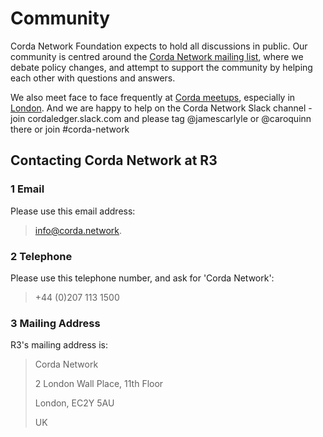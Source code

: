 # Community

Corda Network Foundation expects to hold all discussions in public. Our community is centred around the 
[Corda Network mailing list](https://groups.io/g/corda-network), where we debate policy changes, and attempt to support 
the community by helping each other with questions and answers.

We also meet face to face frequently at [Corda meetups](https://www.meetup.com/pro/corda/), especially in 
[London](https://www.meetup.com/London-Corda-Meetup/). And we are happy to help on the Corda Network Slack channel - join cordaledger.slack.com and please tag @jamescarlyle or @caroquinn there or join #corda-network


## Contacting Corda Network at R3


### 1 Email

Please use this email address:
> info@corda.network. 


### 2 Telephone

Please use this telephone number, and ask for 'Corda Network': 
> +44 (0)207 113 1500 


### 3 Mailing Address

R3's mailing address is:

> Corda Network 
>
> 2 London Wall Place, 11th Floor
>
> London, EC2Y 5AU
>
> UK

